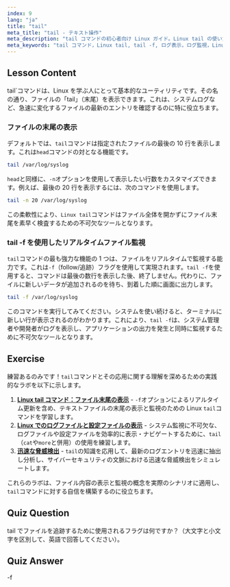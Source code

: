 ```yaml
---
index: 9
lang: "ja"
title: "tail"
meta_title: "tail - テキスト操作"
meta_description: "tail コマンドの初心者向け Linux ガイド。Linux tail の使い方を学び、強力な tail -f オプションでファイルの末尾を表示したり、ログをリアルタイムで監視する方法を習得します。"
meta_keywords: "tail コマンド，Linux tail, tail -f, ログ表示，ログ監視，Linux チュートリアル，初心者 Linux, Linux ガイド，ファイル監視"
---
```


## Lesson Content

tail`コマンドは、Linux を学ぶ人にとって基本的なユーティリティです。その名の通り、ファイルの「tail」（末尾）を表示できます。これは、システムログなど、急速に変化するファイルの最新のエントリを確認するのに特に役立ちます。

### ファイルの末尾の表示

デフォルトでは、`tail`コマンドは指定されたファイルの最後の 10 行を表示します。これは`head`コマンドの対となる機能です。

```bash
tail /var/log/syslog
```

`head`と同様に、`-n`オプションを使用して表示したい行数をカスタマイズできます。例えば、最後の 20 行を表示するには、次のコマンドを使用します。

```bash
tail -n 20 /var/log/syslog
```

この柔軟性により、`Linux tail`コマンドはファイル全体を開かずにファイル末尾を素早く検査するための不可欠なツールとなります。

### tail -f を使用したリアルタイムファイル監視

`tail`コマンドの最も強力な機能の 1 つは、ファイルをリアルタイムで監視する能力です。これは`-f`（follow/追跡）フラグを使用して実現されます。`tail -f`を使用すると、コマンドは最後の数行を表示した後、終了しません。代わりに、ファイルに新しいデータが追加されるのを待ち、到着した順に画面に出力します。

```bash
tail -f /var/log/syslog
```

このコマンドを実行してみてください。システムを使い続けると、ターミナルに新しい行が表示されるのがわかります。これにより、`tail -f`は、システム管理者や開発者がログを表示し、アプリケーションの出力を発生と同時に監視するために不可欠なツールとなります。

## Exercise

練習あるのみです！`tail`コマンドとその応用に関する理解を深めるための実践的なラボを以下に示します。

1. **[Linux tail コマンド：ファイル末尾の表示](https://labex.io/ja/labs/linux-linux-tail-command-file-end-display-214303)** - `-f`オプションによるリアルタイム更新を含め、テキストファイルの末尾の表示と監視のための Linux `tail`コマンドを学習します。
2. **[Linux でのログファイルと設定ファイルの表示](https://labex.io/ja/labs/linux-viewing-log-and-configuration-files-in-linux-387914)** - システム監視に不可欠な、ログファイルや設定ファイルを効率的に表示・ナビゲートするために、`tail`（`cat`や`more`と併用）の使用を練習します。
3. **[迅速な脅威検出](https://labex.io/ja/labs/linux-rapid-threat-detection-387930)** - `tail`の知識を応用して、最新のログエントリを迅速に抽出し分析し、サイバーセキュリティの文脈における迅速な脅威検出をシミュレートします。

これらのラボは、ファイル内容の表示と監視の概念を実際のシナリオに適用し、`tail`コマンドに対する自信を構築するのに役立ちます。

## Quiz Question

tail でファイルを追跡するために使用されるフラグは何ですか？（大文字と小文字を区別して、英語で回答してください）。

## Quiz Answer

-f
